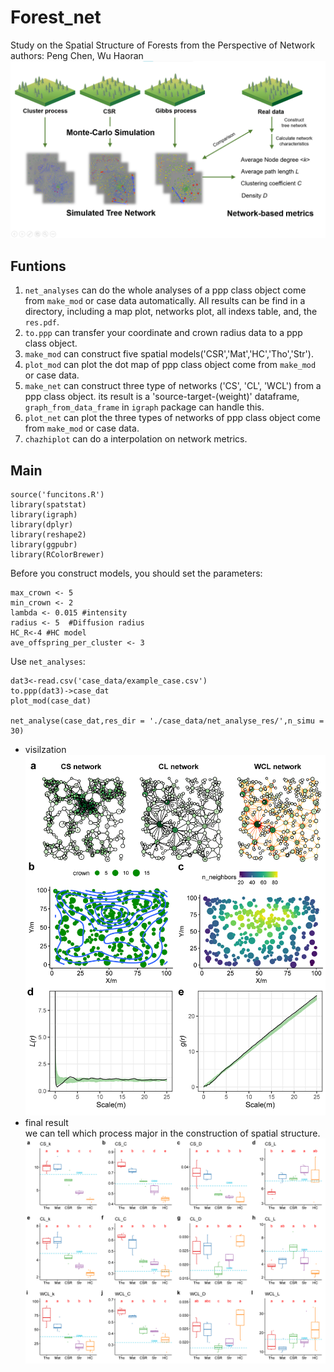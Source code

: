 # Forest_net
 Study on the Spatial Structure of Forests from the Perspective of Network  
authors: Peng Chen, Wu Haoran
![](./figures/fig1.png "summary")
## Funtions
1. `net_analyses` can do the whole analyses of a ppp class object come from `make_mod` or case data automatically. All results can be find in a directory, including a map plot, networks plot, all indexs table, and, the `res.pdf`.  
2. `to.ppp` can transfer your coordinate and crown radius data to a ppp class object.   
1. `make_mod` can construct five spatial models('CSR','Mat','HC','Tho','Str').  
2. `plot_mod` can plot the dot map of ppp class object come from `make_mod` or case data.  
3. `make_net` can construct three type of networks ('CS', 'CL', 'WCL') from a ppp class object. its result is a 'source-target-(weight)' dataframe, `graph_from_data_frame` in `igraph` package can handle this.   
4. `plot_net` can plot the three types of networks of ppp class object come from `make_mod` or case data.   
5. `chazhiplot` can do a interpolation on network metrics.

## Main
```
source('funcitons.R')
library(spatstat)
library(igraph)
library(dplyr)
library(reshape2)
library(ggpubr)
library(RColorBrewer)
```

Before you construct models, you should set the parameters:
```ground <- owin(xrange = c(0, 200), yrange = c(0,200)) #set the investigation area
max_crown <- 5
min_crown <- 2
lambda <- 0.015 #intensity
radius <- 5  #Diffusion radius
HC_R<-4 #HC model
ave_offspring_per_cluster <- 3
```

Use `net_analyses`:
```
dat3<-read.csv('case_data/example_case.csv')
to.ppp(dat3)->case_dat
plot_mod(case_dat)

net_analyse(case_dat,res_dir = './case_data/net_analyse_res/',n_simu = 30)
```

+ visilzation
![](./figures/fig6.png 'result')
+ final result   
we can tell which process major in the construction of spatial structure.
![](./figures/fig7.png 'result')